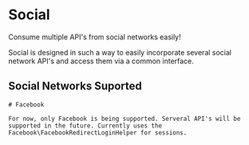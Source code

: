  Social
========

Consume multiple API's from social networks easily!

Social is designed in such a way to easily incorporate several
social network API's and access them via a common interface.

  Social Networks Suported
----------------------------

	# Facebook

	For now, only Facebook is being supported. Serveral API's will be supported in the future. Currently uses the Facebook\FacebookRedirectLoginHelper for sessions. 


		
